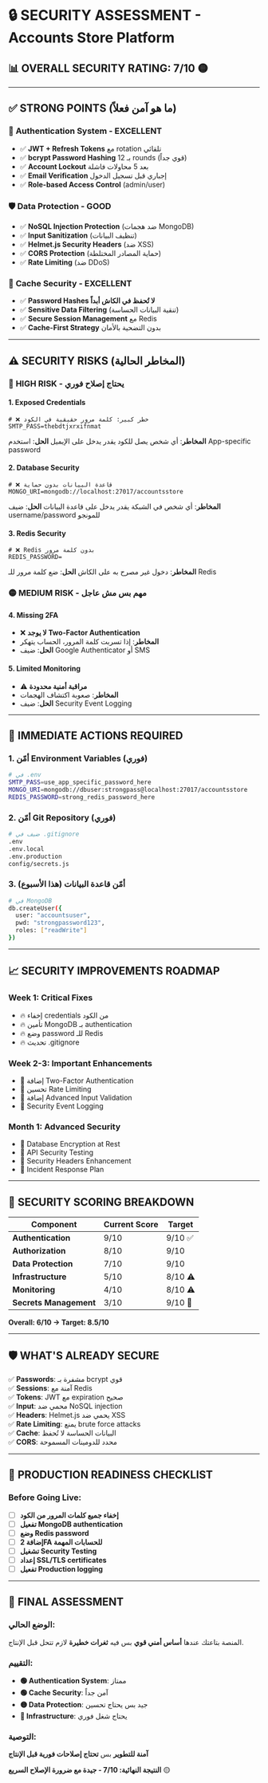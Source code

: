 # 🔒 SECURITY ASSESSMENT - Accounts Store Platform

## 📊 **OVERALL SECURITY RATING: 7/10** 🟡

---

## ✅ **STRONG POINTS (ما هو آمن فعلاً)**

### 🔐 **Authentication System - EXCELLENT**
- ✅ **JWT + Refresh Tokens** مع rotation تلقائي
- ✅ **bcrypt Password Hashing** بـ 12 rounds (قوي جداً)
- ✅ **Account Lockout** بعد 5 محاولات فاشلة
- ✅ **Email Verification** إجباري قبل تسجيل الدخول
- ✅ **Role-based Access Control** (admin/user)

### 🛡️ **Data Protection - GOOD**
- ✅ **NoSQL Injection Protection** (ضد هجمات MongoDB)
- ✅ **Input Sanitization** (تنظيف البيانات)
- ✅ **Helmet.js Security Headers** (ضد XSS)
- ✅ **CORS Protection** (حماية المصادر المختلطة)
- ✅ **Rate Limiting** (ضد DDoS)

### 🔄 **Cache Security - EXCELLENT**
- ✅ **Password Hashes لا تُحفظ في الكاش أبداً**
- ✅ **Sensitive Data Filtering** (تنقية البيانات الحساسة)
- ✅ **Secure Session Management** مع Redis
- ✅ **Cache-First Strategy** بدون التضحية بالأمان

---

## ⚠️ **SECURITY RISKS (المخاطر الحالية)**

### 🔴 **HIGH RISK - يحتاج إصلاح فوري**

#### 1. **Exposed Credentials** 
```env
# ❌ خطر كبير: كلمة مرور حقيقية في الكود
SMTP_PASS=thebdtjxrxifnmat
```
**المخاطر**: أي شخص يصل للكود يقدر يدخل على الإيميل
**الحل**: استخدم App-specific password

#### 2. **Database Security**
```env
# ❌ قاعدة البيانات بدون حماية
MONGO_URI=mongodb://localhost:27017/accountsstore
```
**المخاطر**: أي شخص في الشبكة يقدر يدخل على قاعدة البيانات
**الحل**: ضيف username/password للمونجو

#### 3. **Redis Security**
```env
# ❌ Redis بدون كلمة مرور
REDIS_PASSWORD=
```
**المخاطر**: دخول غير مصرح به على الكاش
**الحل**: ضع كلمة مرور للـ Redis

### 🟡 **MEDIUM RISK - مهم بس مش عاجل**

#### 4. **Missing 2FA**
- ❌ **لا يوجد Two-Factor Authentication**
- **المخاطر**: إذا تسربت كلمة المرور، الحساب يتهكر
- **الحل**: ضيف Google Authenticator أو SMS

#### 5. **Limited Monitoring**
- ⚠️ **مراقبة أمنية محدودة**
- **المخاطر**: صعوبة اكتشاف الهجمات
- **الحل**: ضيف Security Event Logging

---

## 🚨 **IMMEDIATE ACTIONS REQUIRED**

### 1. **أمّن Environment Variables (فوري)**
```bash
# في .env
SMTP_PASS=use_app_specific_password_here
MONGO_URI=mongodb://dbuser:strongpass@localhost:27017/accountsstore
REDIS_PASSWORD=strong_redis_password_here
```

### 2. **أمّن Git Repository (فوري)**
```bash
# ضيف في .gitignore
.env
.env.local
.env.production
config/secrets.js
```

### 3. **أمّن قاعدة البيانات (هذا الأسبوع)**
```bash
# في MongoDB
db.createUser({
  user: "accountsuser",
  pwd: "strongpassword123",
  roles: ["readWrite"]
})
```

---

## 📈 **SECURITY IMPROVEMENTS ROADMAP**

### **Week 1: Critical Fixes**
- 🔥 إخفاء credentials من الكود
- 🔥 تأمين MongoDB بـ authentication
- 🔥 وضع password للـ Redis
- 🔥 تحديث .gitignore

### **Week 2-3: Important Enhancements**  
- 🔲 إضافة Two-Factor Authentication
- 🔲 تحسين Rate Limiting
- 🔲 إضافة Advanced Input Validation
- 🔲 Security Event Logging

### **Month 1: Advanced Security**
- 🔲 Database Encryption at Rest
- 🔲 API Security Testing
- 🔲 Security Headers Enhancement
- 🔲 Incident Response Plan

---

## 🎯 **SECURITY SCORING BREAKDOWN**

| Component | Current Score | Target |
|-----------|---------------|--------|
| **Authentication** | 9/10 | 9/10 ✅ |
| **Authorization** | 8/10 | 9/10 |
| **Data Protection** | 7/10 | 9/10 |
| **Infrastructure** | 5/10 | 8/10 ⚠️ |
| **Monitoring** | 4/10 | 8/10 ⚠️ |
| **Secrets Management** | 3/10 | 9/10 🔴 |

**Overall: 6/10 → Target: 8.5/10**

---

## 🛡️ **WHAT'S ALREADY SECURE**

✅ **Passwords**: مشفرة بـ bcrypt قوي  
✅ **Sessions**: آمنة مع Redis  
✅ **Tokens**: JWT مع expiration صحيح  
✅ **Input**: محمي ضد NoSQL injection  
✅ **Headers**: Helmet.js يحمي ضد XSS  
✅ **Rate Limiting**: يمنع brute force attacks  
✅ **Cache**: البيانات الحساسة لا تُحفظ  
✅ **CORS**: محدد للدومينات المسموحة  

---

## 🚀 **PRODUCTION READINESS CHECKLIST**

### Before Going Live:
- [ ] **إخفاء جميع كلمات المرور من الكود**
- [ ] **تفعيل MongoDB authentication**
- [ ] **وضع Redis password**
- [ ] **إضافة 2FA للحسابات المهمة**
- [ ] **تشغيل Security Testing**
- [ ] **إعداد SSL/TLS certificates**
- [ ] **تفعيل Production logging**

---

## 🎯 **FINAL ASSESSMENT**

### **الوضع الحالي:**
المنصة بتاعتك عندها **أساس أمني قوي** بس فيه **ثغرات خطيرة** لازم تتحل قبل الإنتاج.

### **التقييم:**
- **🟢 Authentication System**: ممتاز
- **🟢 Cache Security**: آمن جداً  
- **🟡 Data Protection**: جيد بس يحتاج تحسين
- **🔴 Infrastructure**: يحتاج شغل فوري

### **التوصية:**
**آمنة للتطوير** بس **تحتاج إصلاحات فورية قبل الإنتاج**

**النتيجة النهائية: 7/10 - جيدة مع ضرورة الإصلاح السريع** 🟡